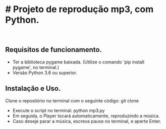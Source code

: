 <h1> # Projeto de reprodução mp3, com Python.</h1>
<br>
<h2>Requisitos de funcionamento.</h2>

 <p><ul>
  <li>Ter a biblioteca pygame baixada. (Utilize o comando 'pip install pygame', no terminal.)</li>
  <li>Versão Python 3.6 ou superior.</li>
</ul></p>

<h2>Instalação e Uso.</h2>

<p> Clone o repositório no terminal com o seguinte código:
  git clone <https://github.com/glendamara/mp3-sound.git>
</p>

<ul>
<li>Execute o script no terminal:
 python mp3.py</li>
<li>Em seguida, o Player tocará automaticamente, reproduzindo a mùsica.</li>
 <li>Caso deseje parar a música, escreva pause no terminal, e aperte Enter.</li>
</ul>
